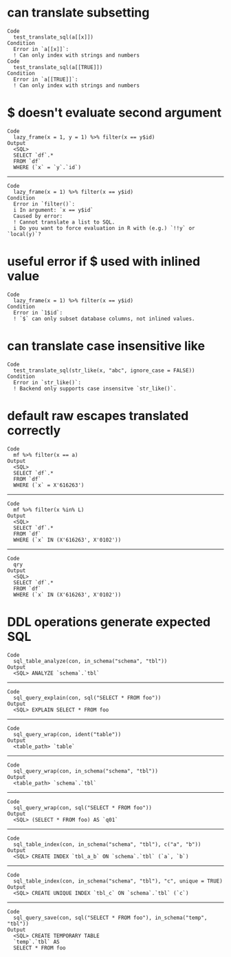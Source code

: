# can translate subsetting

    Code
      test_translate_sql(a[[x]])
    Condition
      Error in `a[[x]]`:
      ! Can only index with strings and numbers
    Code
      test_translate_sql(a[[TRUE]])
    Condition
      Error in `a[[TRUE]]`:
      ! Can only index with strings and numbers

# $ doesn't evaluate second argument

    Code
      lazy_frame(x = 1, y = 1) %>% filter(x == y$id)
    Output
      <SQL>
      SELECT `df`.*
      FROM `df`
      WHERE (`x` = `y`.`id`)

---

    Code
      lazy_frame(x = 1) %>% filter(x == y$id)
    Condition
      Error in `filter()`:
      i In argument: `x == y$id`
      Caused by error:
      ! Cannot translate a list to SQL.
      i Do you want to force evaluation in R with (e.g.) `!!y` or `local(y)`?

# useful error if $ used with inlined value

    Code
      lazy_frame(x = 1) %>% filter(x == y$id)
    Condition
      Error in `1$id`:
      ! `$` can only subset database columns, not inlined values.

# can translate case insensitive like

    Code
      test_translate_sql(str_like(x, "abc", ignore_case = FALSE))
    Condition
      Error in `str_like()`:
      ! Backend only supports case insensitve `str_like()`.

# default raw escapes translated correctly

    Code
      mf %>% filter(x == a)
    Output
      <SQL>
      SELECT `df`.*
      FROM `df`
      WHERE (`x` = X'616263')

---

    Code
      mf %>% filter(x %in% L)
    Output
      <SQL>
      SELECT `df`.*
      FROM `df`
      WHERE (`x` IN (X'616263', X'0102'))

---

    Code
      qry
    Output
      <SQL>
      SELECT `df`.*
      FROM `df`
      WHERE (`x` IN (X'616263', X'0102'))

# DDL operations generate expected SQL

    Code
      sql_table_analyze(con, in_schema("schema", "tbl"))
    Output
      <SQL> ANALYZE `schema`.`tbl`

---

    Code
      sql_query_explain(con, sql("SELECT * FROM foo"))
    Output
      <SQL> EXPLAIN SELECT * FROM foo

---

    Code
      sql_query_wrap(con, ident("table"))
    Output
      <table_path> `table`

---

    Code
      sql_query_wrap(con, in_schema("schema", "tbl"))
    Output
      <table_path> `schema`.`tbl`

---

    Code
      sql_query_wrap(con, sql("SELECT * FROM foo"))
    Output
      <SQL> (SELECT * FROM foo) AS `q01`

---

    Code
      sql_table_index(con, in_schema("schema", "tbl"), c("a", "b"))
    Output
      <SQL> CREATE INDEX `tbl_a_b` ON `schema`.`tbl` (`a`, `b`)

---

    Code
      sql_table_index(con, in_schema("schema", "tbl"), "c", unique = TRUE)
    Output
      <SQL> CREATE UNIQUE INDEX `tbl_c` ON `schema`.`tbl` (`c`)

---

    Code
      sql_query_save(con, sql("SELECT * FROM foo"), in_schema("temp", "tbl"))
    Output
      <SQL> CREATE TEMPORARY TABLE 
      `temp`.`tbl` AS
      SELECT * FROM foo

